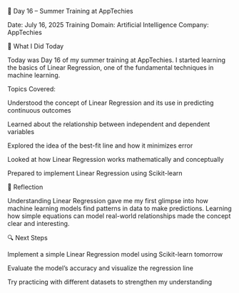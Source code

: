 📅 Day 16 – Summer Training at AppTechies

Date: July 16, 2025
Training Domain: Artificial Intelligence
Company: AppTechies

🧠 What I Did Today

Today was Day 16 of my summer training at AppTechies. I started learning the basics of Linear Regression, one of the fundamental techniques in machine learning.

Topics Covered:

Understood the concept of Linear Regression and its use in predicting continuous outcomes

Learned about the relationship between independent and dependent variables

Explored the idea of the best-fit line and how it minimizes error

Looked at how Linear Regression works mathematically and conceptually

Prepared to implement Linear Regression using Scikit-learn


📝 Reflection

Understanding Linear Regression gave me my first glimpse into how machine learning models find patterns in data to make predictions. Learning how simple equations can model real-world relationships made the concept clear and interesting.

🔍 Next Steps

Implement a simple Linear Regression model using Scikit-learn tomorrow

Evaluate the model’s accuracy and visualize the regression line

Try practicing with different datasets to strengthen my understanding
